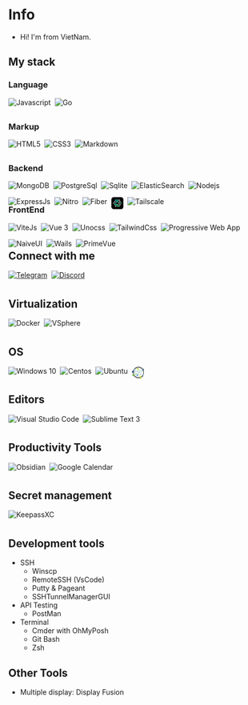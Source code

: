 <!-- ![](https://komarev.com/ghpvc/?username=VFlowX&color=red) -->

# Info

- Hi! I'm from VietNam.

## My stack

### Language

<div style="display: flex; flex-wrap: wrap; gap: 0.5rem; height: 24px; align-items: center">
  <img src="https://api.iconify.design/logos:javascript.svg" title="Javascript" style="height: 24px; width: auto; display: block;">
  <img src="https://api.iconify.design/vscode-icons:file-type-go-gopher.svg" title="Go" style="height: 24px; width: auto; display: block;">
</div>

### Markup

<div style="display: flex; flex-wrap: wrap; gap: 0.5rem; height: 24px; align-items: center">
  <img src="https://api.iconify.design/logos:html-5.svg" title="HTML5" style="height: 24px; width: auto; display: block;">
  <img src="https://api.iconify.design/logos:css-3.svg" title="CSS3" style="height: 24px; width: auto; display: block;">
  <img src="https://api.iconify.design/logos:markdown.svg" title="Markdown" style="height: 24px; width: auto; display: block;">
</div>

### Backend

<div style="display: flex; flex-wrap: wrap; gap: 0.5rem; height: 24px; align-items: center">
  <img src="https://api.iconify.design/logos:mongodb.svg" title="MongoDB" style="height: 24px; width: auto; display: block;">
  <img src="https://api.iconify.design/logos:postgresql.svg" title="PostgreSql" style="height: 24px; width: auto; display: block;">
  <img src="https://api.iconify.design/logos:sqlite.svg" title="Sqlite" style="height: 24px; width: auto; display: block;">
  <!-- <img src="https://api.iconify.design/logos:mysql.svg" title="MySql" style="height: 24px; width: auto; display: block;"> -->
  <img src="https://api.iconify.design/logos:elasticsearch.svg" title="ElasticSearch" style="height: 24px; width: auto; display: block;">
  <img src="https://api.iconify.design/logos:nodejs.svg" title="Nodejs" style="height: 24px; width: auto; display: block;">
  <!-- <img src="https://api.iconify.design/logos:fastify-icon.svg" title="Fastify" style="height: 24px; width: auto; display: block;"> -->
  <img src="https://api.iconify.design/logos:express.svg" title="ExpressJs" style="height: 24px; width: auto; display: block;">
  <img src="https://nitro.unjs.io/icon.svg" title="Nitro" style="height: 24px; width: auto; display: block;">
  <img src="https://gofiber.io/assets/images/logo.svg" title="Fiber" style="height: 24px; width: auto; display: block;">
  <img src="assets/openfga_logo.svg" title="OpenFGA" style="height: 24px; width: auto; display: block;">
  <img src="https://api.iconify.design/arcticons:tailscale.svg" title="Tailscale" style="height: 24px; width: auto; display: block;">
  <!-- <img src="https://api.iconify.design/logos:rabbitmq-icon.svg" title="Rabbitmq" style="height: 24px; width: auto; display: block;"> -->
</div>

<!--
### Design

<div style="display: flex; flex-wrap: wrap; gap: 0.5rem; height: 24px; align-items: center">
  <img src="https://api.iconify.design/logos:figma.svg" title="Figma" style="height: 24px; width: auto; display: block;">
</div> -->

### FrontEnd

<div style="display: flex; flex-wrap: wrap; gap: 0.5rem; height: 24px; align-items: center">
  <img src="https://api.iconify.design/logos:vitejs.svg" title="ViteJs" style="height: 24px; width: auto; display: block;">
  <img src="https://api.iconify.design/logos:vue.svg" title="Vue 3" style="height: 24px; width: auto; display: block;">
  <img src="https://api.iconify.design/logos:unocss.svg" title="Unocss" style="height: 24px; width: auto; display: block;">
  <img src="https://api.iconify.design/logos:tailwindcss-icon.svg" title="TailwindCss" style="height: 24px; width: auto; display: block;">
  <!-- <img src="https://api.iconify.design/logos:vitest.svg" title="Vitest" style="height: 24px; width: auto; display: block;"> -->
  <img src="https://api.iconify.design/logos:pwa.svg" title="Progressive Web App" style="height: 24px; width: auto; display: block;">
  <img src="https://api.iconify.design/logos:naiveui.svg" title="NaiveUI" style="height: 24px; width: auto; display: block;">
  <img src="https://api.iconify.design/simple-icons:wails.svg?color=%23b80c00" title="Wails" style="height: 24px; width: auto; display: block;">
  <img src="https://i2.wp.com/www.primefaces.org/wp-content/uploads/2019/12/primevue-logo.png?ssl=1" title="PrimeVue" style="height: 24px; width: auto; display: block;">
  
  <!-- <img src="https://api.iconify.design/logos:d3.svg" title="D3.js" style="height: 24px; width: auto; display: block;"> -->
</div>

## Connect with me

<div style="display: flex; flex-wrap: wrap; gap: 0.5rem;">
  <a target="" style="display: flex; flex-wrap: wrap; height: 24px" href="https://t.me/HieuNT_vflowx" >
    <img src="https://api.iconify.design/logos:telegram.svg" title="Telegram" style="height: 24px; width: auto; display: block;">
  </a>
  <a target="" style="display: flex; flex-wrap: wrap; height: 24px" href="discordapp.com/users/541116729011470358">
    <img src="https://api.iconify.design/logos:discord-icon.svg" title="Discord" style="height: 24px; width: auto; display: block;">
  </a>
</div>

## Virtualization

<div style="display: flex; flex-wrap: wrap; gap: 0.5rem; height: 24px; align-items: center">
  <img src="https://api.iconify.design/logos:docker-icon.svg" title="Docker" style="height: 24px; width: auto; display: block;">
  <img src="https://api.iconify.design/devicon:vsphere.svg" title="VSphere" style="height: 24px; width: auto; display: block;">
</div>

## OS

<div style="display: flex; flex-wrap: wrap; gap: 0.5rem; height: 24px; align-items: center">
  <img src="https://api.iconify.design/logos:microsoft-windows-icon.svg" title="Windows 10" style="height: 24px; width: auto; display: block;">
  <img src="https://api.iconify.design/logos:centos-icon.svg" title="Centos" style="height: 24px; width: auto; display: block;">
  <img src="https://api.iconify.design/logos:ubuntu.svg" title="Ubuntu" style="height: 24px; width: auto; display: block;">
  <img src="assets/photon.svg" title="PhotonOs" style="height: 24px; width: auto; display: block;">
</div>

## Editors

<div style="display: flex; flex-wrap: wrap; gap: 0.5rem; height: 24px; align-items: center">
  <img src="https://api.iconify.design/logos:visual-studio-code.svg" title="Visual Studio Code" style="height: 24px; width: auto; display: block;">
  <img src="https://api.iconify.design/logos:sublimetext-icon.svg" title="Sublime Text 3" style="height: 24px; width: auto; display: block;">
</div>

## Productivity Tools

<div style="display: flex; flex-wrap: wrap; gap: 0.5rem; height: 24px; align-items: center">
  <!-- <img src="https://upload.wikimedia.org/wikipedia/en/0/08/Joplin-icon.svg" title="Joplin" style="height: 24px; width: auto; display: block;"> -->
  <img src="https://api.iconify.design/logos:obsidian-icon.svg" title="Obsidian" style="height: 24px; width: auto; display: block;">
  <img src="https://api.iconify.design/logos:google-calendar.svg" title="Google Calendar" style="height: 24px; width: auto; display: block;">
  <!-- <img src="assets/ticktick.svg" title="Ticktick" style="height: 24px; width: auto; display: block;"> -->
</div>

## Secret management

<div style="display: flex; flex-wrap: wrap; gap: 0.5rem; height: 24px; align-items: center">
  <img src="https://api.iconify.design/simple-icons:keepassxc.svg?color=%236aa84d" title="KeepassXC" style="height: 24px; width: auto; display: block;">
</div>

## Development tools

- SSH
  - Winscp
  - RemoteSSH (VsCode)
  - Putty & Pageant
  - SSHTunnelManagerGUI
- API Testing
  - PostMan
  <!-- - Vscode ThunderClient -->
- Terminal
  - Cmder with OhMyPosh
  - Git Bash
  - Zsh

## Other Tools

- Multiple display: Display Fusion
